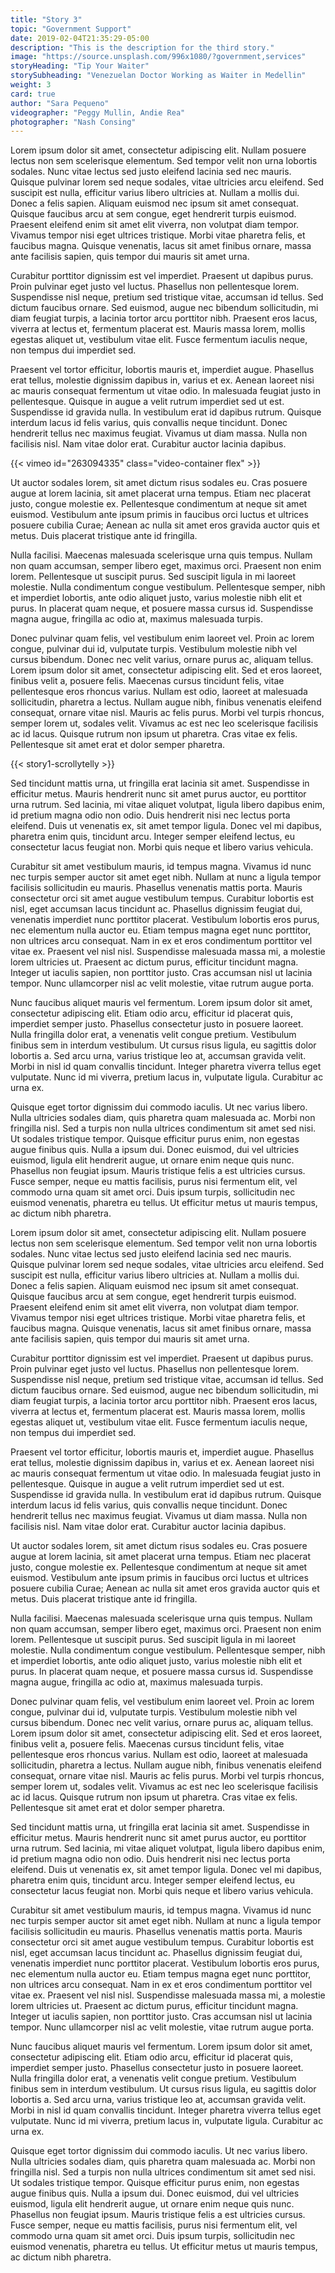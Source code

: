 ```yaml
---
title: "Story 3"
topic: "Government Support"
date: 2019-02-04T21:35:29-05:00
description: "This is the description for the third story."
image: "https://source.unsplash.com/996x1080/?government,services"
storyHeading: "Tip Your Waiter"
storySubheading: "Venezuelan Doctor Working as Waiter in Medellin"
weight: 3
card: true
author: "Sara Pequeno"
videographer: "Peggy Mullin, Andie Rea"
photographer: "Nash Consing"
---
```

Lorem ipsum dolor sit amet, consectetur adipiscing elit. Nullam posuere lectus non sem scelerisque elementum. Sed tempor velit non urna lobortis sodales. Nunc vitae lectus sed justo eleifend lacinia sed nec mauris. Quisque pulvinar lorem sed neque sodales, vitae ultricies arcu eleifend. Sed suscipit est nulla, efficitur varius libero ultricies at. Nullam a mollis dui. Donec a felis sapien. Aliquam euismod nec ipsum sit amet consequat. Quisque faucibus arcu at sem congue, eget hendrerit turpis euismod. Praesent eleifend enim sit amet elit viverra, non volutpat diam tempor. Vivamus tempor nisi eget ultrices tristique. Morbi vitae pharetra felis, et faucibus magna. Quisque venenatis, lacus sit amet finibus ornare, massa ante facilisis sapien, quis tempor dui mauris sit amet urna.

Curabitur porttitor dignissim est vel imperdiet. Praesent ut dapibus purus. Proin pulvinar eget justo vel luctus. Phasellus non pellentesque lorem. Suspendisse nisl neque, pretium sed tristique vitae, accumsan id tellus. Sed dictum faucibus ornare. Sed euismod, augue nec bibendum sollicitudin, mi diam feugiat turpis, a lacinia tortor arcu porttitor nibh. Praesent eros lacus, viverra at lectus et, fermentum placerat est. Mauris massa lorem, mollis egestas aliquet ut, vestibulum vitae elit. Fusce fermentum iaculis neque, non tempus dui imperdiet sed.

Praesent vel tortor efficitur, lobortis mauris et, imperdiet augue. Phasellus erat tellus, molestie dignissim dapibus in, varius et ex. Aenean laoreet nisi ac mauris consequat fermentum ut vitae odio. In malesuada feugiat justo in pellentesque. Quisque in augue a velit rutrum imperdiet sed ut est. Suspendisse id gravida nulla. In vestibulum erat id dapibus rutrum. Quisque interdum lacus id felis varius, quis convallis neque tincidunt. Donec hendrerit tellus nec maximus feugiat. Vivamus ut diam massa. Nulla non facilisis nisl. Nam vitae dolor erat. Curabitur auctor lacinia dapibus.

<div id="video-top"></div>

{{< vimeo id="263094335" class="video-container flex" >}}

Ut auctor sodales lorem, sit amet dictum risus sodales eu. Cras posuere augue at lorem lacinia, sit amet placerat urna tempus. Etiam nec placerat justo, congue molestie ex. Pellentesque condimentum at neque sit amet euismod. Vestibulum ante ipsum primis in faucibus orci luctus et ultrices posuere cubilia Curae; Aenean ac nulla sit amet eros gravida auctor quis et metus. Duis placerat tristique ante id fringilla.

Nulla facilisi. Maecenas malesuada scelerisque urna quis tempus. Nullam non quam accumsan, semper libero eget, maximus orci. Praesent non enim lorem. Pellentesque ut suscipit purus. Sed suscipit ligula in mi laoreet molestie. Nulla condimentum congue vestibulum. Pellentesque semper, nibh et imperdiet lobortis, ante odio aliquet justo, varius molestie nibh elit et purus. In placerat quam neque, et posuere massa cursus id. Suspendisse magna augue, fringilla ac odio at, maximus malesuada turpis.

Donec pulvinar quam felis, vel vestibulum enim laoreet vel. Proin ac lorem congue, pulvinar dui id, vulputate turpis. Vestibulum molestie nibh vel cursus bibendum. Donec nec velit varius, ornare purus ac, aliquam tellus. Lorem ipsum dolor sit amet, consectetur adipiscing elit. Sed et eros laoreet, finibus velit a, posuere felis. Maecenas cursus tincidunt felis, vitae pellentesque eros rhoncus varius. Nullam est odio, laoreet at malesuada sollicitudin, pharetra a lectus. Nullam augue nibh, finibus venenatis eleifend consequat, ornare vitae nisl. Mauris ac felis purus. Morbi vel turpis rhoncus, semper lorem ut, sodales velit. Vivamus ac est nec leo scelerisque facilisis ac id lacus. Quisque rutrum non ipsum ut pharetra. Cras vitae ex felis. Pellentesque sit amet erat et dolor semper pharetra.

{{< story1-scrollytelly >}}

Sed tincidunt mattis urna, ut fringilla erat lacinia sit amet. Suspendisse in efficitur metus. Mauris hendrerit nunc sit amet purus auctor, eu porttitor urna rutrum. Sed lacinia, mi vitae aliquet volutpat, ligula libero dapibus enim, id pretium magna odio non odio. Duis hendrerit nisi nec lectus porta eleifend. Duis ut venenatis ex, sit amet tempor ligula. Donec vel mi dapibus, pharetra enim quis, tincidunt arcu. Integer semper eleifend lectus, eu consectetur lacus feugiat non. Morbi quis neque et libero varius vehicula.

Curabitur sit amet vestibulum mauris, id tempus magna. Vivamus id nunc nec turpis semper auctor sit amet eget nibh. Nullam at nunc a ligula tempor facilisis sollicitudin eu mauris. Phasellus venenatis mattis porta. Mauris consectetur orci sit amet augue vestibulum tempus. Curabitur lobortis est nisl, eget accumsan lacus tincidunt ac. Phasellus dignissim feugiat dui, venenatis imperdiet nunc porttitor placerat. Vestibulum lobortis eros purus, nec elementum nulla auctor eu. Etiam tempus magna eget nunc porttitor, non ultrices arcu consequat. Nam in ex et eros condimentum porttitor vel vitae ex. Praesent vel nisl nisl. Suspendisse malesuada massa mi, a molestie lorem ultricies ut. Praesent ac dictum purus, efficitur tincidunt magna. Integer ut iaculis sapien, non porttitor justo. Cras accumsan nisl ut lacinia tempor. Nunc ullamcorper nisl ac velit molestie, vitae rutrum augue porta.

Nunc faucibus aliquet mauris vel fermentum. Lorem ipsum dolor sit amet, consectetur adipiscing elit. Etiam odio arcu, efficitur id placerat quis, imperdiet semper justo. Phasellus consectetur justo in posuere laoreet. Nulla fringilla dolor erat, a venenatis velit congue pretium. Vestibulum finibus sem in interdum vestibulum. Ut cursus risus ligula, eu sagittis dolor lobortis a. Sed arcu urna, varius tristique leo at, accumsan gravida velit. Morbi in nisl id quam convallis tincidunt. Integer pharetra viverra tellus eget vulputate. Nunc id mi viverra, pretium lacus in, vulputate ligula. Curabitur ac urna ex.

Quisque eget tortor dignissim dui commodo iaculis. Ut nec varius libero. Nulla ultricies sodales diam, quis pharetra quam malesuada ac. Morbi non fringilla nisl. Sed a turpis non nulla ultrices condimentum sit amet sed nisi. Ut sodales tristique tempor. Quisque efficitur purus enim, non egestas augue finibus quis. Nulla a ipsum dui. Donec euismod, dui vel ultricies euismod, ligula elit hendrerit augue, ut ornare enim neque quis nunc. Phasellus non feugiat ipsum. Mauris tristique felis a est ultricies cursus. Fusce semper, neque eu mattis facilisis, purus nisi fermentum elit, vel commodo urna quam sit amet orci. Duis ipsum turpis, sollicitudin nec euismod venenatis, pharetra eu tellus. Ut efficitur metus ut mauris tempus, ac dictum nibh pharetra.

Lorem ipsum dolor sit amet, consectetur adipiscing elit. Nullam posuere lectus non sem scelerisque elementum. Sed tempor velit non urna lobortis sodales. Nunc vitae lectus sed justo eleifend lacinia sed nec mauris. Quisque pulvinar lorem sed neque sodales, vitae ultricies arcu eleifend. Sed suscipit est nulla, efficitur varius libero ultricies at. Nullam a mollis dui. Donec a felis sapien. Aliquam euismod nec ipsum sit amet consequat. Quisque faucibus arcu at sem congue, eget hendrerit turpis euismod. Praesent eleifend enim sit amet elit viverra, non volutpat diam tempor. Vivamus tempor nisi eget ultrices tristique. Morbi vitae pharetra felis, et faucibus magna. Quisque venenatis, lacus sit amet finibus ornare, massa ante facilisis sapien, quis tempor dui mauris sit amet urna.

Curabitur porttitor dignissim est vel imperdiet. Praesent ut dapibus purus. Proin pulvinar eget justo vel luctus. Phasellus non pellentesque lorem. Suspendisse nisl neque, pretium sed tristique vitae, accumsan id tellus. Sed dictum faucibus ornare. Sed euismod, augue nec bibendum sollicitudin, mi diam feugiat turpis, a lacinia tortor arcu porttitor nibh. Praesent eros lacus, viverra at lectus et, fermentum placerat est. Mauris massa lorem, mollis egestas aliquet ut, vestibulum vitae elit. Fusce fermentum iaculis neque, non tempus dui imperdiet sed.

Praesent vel tortor efficitur, lobortis mauris et, imperdiet augue. Phasellus erat tellus, molestie dignissim dapibus in, varius et ex. Aenean laoreet nisi ac mauris consequat fermentum ut vitae odio. In malesuada feugiat justo in pellentesque. Quisque in augue a velit rutrum imperdiet sed ut est. Suspendisse id gravida nulla. In vestibulum erat id dapibus rutrum. Quisque interdum lacus id felis varius, quis convallis neque tincidunt. Donec hendrerit tellus nec maximus feugiat. Vivamus ut diam massa. Nulla non facilisis nisl. Nam vitae dolor erat. Curabitur auctor lacinia dapibus.

Ut auctor sodales lorem, sit amet dictum risus sodales eu. Cras posuere augue at lorem lacinia, sit amet placerat urna tempus. Etiam nec placerat justo, congue molestie ex. Pellentesque condimentum at neque sit amet euismod. Vestibulum ante ipsum primis in faucibus orci luctus et ultrices posuere cubilia Curae; Aenean ac nulla sit amet eros gravida auctor quis et metus. Duis placerat tristique ante id fringilla.

Nulla facilisi. Maecenas malesuada scelerisque urna quis tempus. Nullam non quam accumsan, semper libero eget, maximus orci. Praesent non enim lorem. Pellentesque ut suscipit purus. Sed suscipit ligula in mi laoreet molestie. Nulla condimentum congue vestibulum. Pellentesque semper, nibh et imperdiet lobortis, ante odio aliquet justo, varius molestie nibh elit et purus. In placerat quam neque, et posuere massa cursus id. Suspendisse magna augue, fringilla ac odio at, maximus malesuada turpis.

Donec pulvinar quam felis, vel vestibulum enim laoreet vel. Proin ac lorem congue, pulvinar dui id, vulputate turpis. Vestibulum molestie nibh vel cursus bibendum. Donec nec velit varius, ornare purus ac, aliquam tellus. Lorem ipsum dolor sit amet, consectetur adipiscing elit. Sed et eros laoreet, finibus velit a, posuere felis. Maecenas cursus tincidunt felis, vitae pellentesque eros rhoncus varius. Nullam est odio, laoreet at malesuada sollicitudin, pharetra a lectus. Nullam augue nibh, finibus venenatis eleifend consequat, ornare vitae nisl. Mauris ac felis purus. Morbi vel turpis rhoncus, semper lorem ut, sodales velit. Vivamus ac est nec leo scelerisque facilisis ac id lacus. Quisque rutrum non ipsum ut pharetra. Cras vitae ex felis. Pellentesque sit amet erat et dolor semper pharetra.

Sed tincidunt mattis urna, ut fringilla erat lacinia sit amet. Suspendisse in efficitur metus. Mauris hendrerit nunc sit amet purus auctor, eu porttitor urna rutrum. Sed lacinia, mi vitae aliquet volutpat, ligula libero dapibus enim, id pretium magna odio non odio. Duis hendrerit nisi nec lectus porta eleifend. Duis ut venenatis ex, sit amet tempor ligula. Donec vel mi dapibus, pharetra enim quis, tincidunt arcu. Integer semper eleifend lectus, eu consectetur lacus feugiat non. Morbi quis neque et libero varius vehicula.

Curabitur sit amet vestibulum mauris, id tempus magna. Vivamus id nunc nec turpis semper auctor sit amet eget nibh. Nullam at nunc a ligula tempor facilisis sollicitudin eu mauris. Phasellus venenatis mattis porta. Mauris consectetur orci sit amet augue vestibulum tempus. Curabitur lobortis est nisl, eget accumsan lacus tincidunt ac. Phasellus dignissim feugiat dui, venenatis imperdiet nunc porttitor placerat. Vestibulum lobortis eros purus, nec elementum nulla auctor eu. Etiam tempus magna eget nunc porttitor, non ultrices arcu consequat. Nam in ex et eros condimentum porttitor vel vitae ex. Praesent vel nisl nisl. Suspendisse malesuada massa mi, a molestie lorem ultricies ut. Praesent ac dictum purus, efficitur tincidunt magna. Integer ut iaculis sapien, non porttitor justo. Cras accumsan nisl ut lacinia tempor. Nunc ullamcorper nisl ac velit molestie, vitae rutrum augue porta.

Nunc faucibus aliquet mauris vel fermentum. Lorem ipsum dolor sit amet, consectetur adipiscing elit. Etiam odio arcu, efficitur id placerat quis, imperdiet semper justo. Phasellus consectetur justo in posuere laoreet. Nulla fringilla dolor erat, a venenatis velit congue pretium. Vestibulum finibus sem in interdum vestibulum. Ut cursus risus ligula, eu sagittis dolor lobortis a. Sed arcu urna, varius tristique leo at, accumsan gravida velit. Morbi in nisl id quam convallis tincidunt. Integer pharetra viverra tellus eget vulputate. Nunc id mi viverra, pretium lacus in, vulputate ligula. Curabitur ac urna ex.

Quisque eget tortor dignissim dui commodo iaculis. Ut nec varius libero. Nulla ultricies sodales diam, quis pharetra quam malesuada ac. Morbi non fringilla nisl. Sed a turpis non nulla ultrices condimentum sit amet sed nisi. Ut sodales tristique tempor. Quisque efficitur purus enim, non egestas augue finibus quis. Nulla a ipsum dui. Donec euismod, dui vel ultricies euismod, ligula elit hendrerit augue, ut ornare enim neque quis nunc. Phasellus non feugiat ipsum. Mauris tristique felis a est ultricies cursus. Fusce semper, neque eu mattis facilisis, purus nisi fermentum elit, vel commodo urna quam sit amet orci. Duis ipsum turpis, sollicitudin nec euismod venenatis, pharetra eu tellus. Ut efficitur metus ut mauris tempus, ac dictum nibh pharetra.
